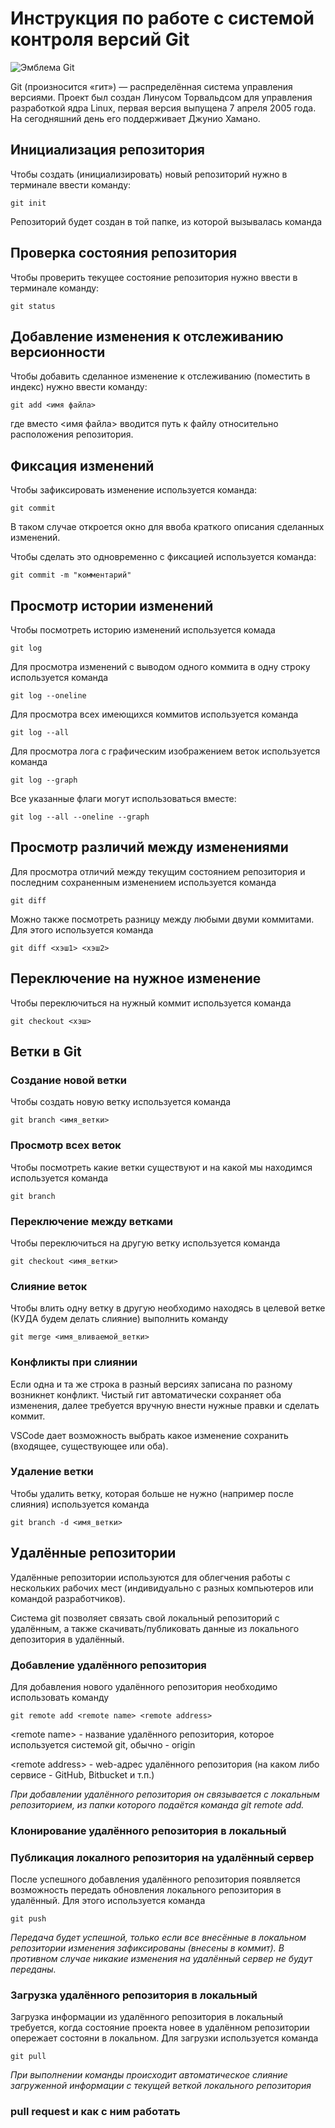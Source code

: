 # **Инструкция по работе с системой контроля версий Git**

![Эмблема Git](git.jpg)

Git (произносится «гит») — распределённая система управления версиями. Проект был создан Линусом Торвальдсом для управления разработкой ядра Linux, первая версия выпущена 7 апреля 2005 года. На сегодняшний день его поддерживает Джунио Хамано.

## Инициализация репозитория

Чтобы создать (инициализировать) новый репозиторий нужно в терминале ввести команду:

    git init

Репозиторий будет создан в той папке, из которой вызывалась команда

## Проверка состояния репозитория

Чтобы проверить текущее состояние репозитория нужно ввести в терминале команду:

    git status

## Добавление изменения к отслеживанию версионности

Чтобы добавить сделанное изменение к отслеживанию (поместить в индекс) нужно ввести команду:

    git add <имя файла>

где вместо <имя файла> вводится путь к файлу относительно расположения репозитория.

## Фиксация изменений

Чтобы зафиксировать изменение используется команда:

    git commit

В таком случае откроется окно для ввоба краткого описания сделанных изменений.

Чтобы сделать это одновременно с фиксацией используется команда:

    git commit -m "комментарий"

## Просмотр истории изменений

Чтобы посмотреть историю изменений используется комада

    git log

Для просмотра изменений с выводом одного коммита в одну строку используется команда

    git log --oneline

Для просмотра всех имеющихся коммитов используется команда

    git log --all

Для просмотра лога с графическим изображением веток используется команда

    git log --graph

Все указанные флаги могут использоваться вместе:

    git log --all --oneline --graph

## Просмотр различий между изменениями

Для просмотра отличий между текущим состоянием репозитория и последним сохраненным изменением используется команда

    git diff

Можно также посмотреть разницу между любыми двуми коммитами. Для этого используется команда

    git diff <хэш1> <хэш2>

## Переключение на нужное изменение

Чтобы переключиться на нужный коммит используется команда

    git checkout <хэш>

## Ветки в Git

### Создание новой ветки

Чтобы создать новую ветку используется команда

    git branch <имя_ветки>

### Просмотр всех веток

Чтобы посмотреть какие ветки существуют и на какой мы находимся используется команда

    git branch

### Переключение между ветками

Чтобы переключиться на другую ветку используется команда

    git checkout <имя_ветки>

### Слияние веток

Чтобы влить одну ветку в другую необходимо находясь в целевой ветке (КУДА будем делать слияние) выполнить команду

    git merge <имя_вливаемой_ветки>

### Конфликты при слиянии

Если одна и та же строка в разный версиях записана по разному возникнет конфликт.
Чистый гит автоматически сохраняет оба изменения, далее требуется вручную внести нужные правки и сделать коммит.

VSСode дает возможность выбрать какое изменение сохранить (входящее, существующее или оба).

### Удаление ветки

Чтобы удалить ветку, которая больше не нужно (например после слияния) используется команда

    git branch -d <имя_ветки>

## Удалённые репозитории
Удалённые репозитории используются для облегчения работы с нескольких рабочих мест (индивидуально с разных компьютеров или командой разработчиков).

Система git позволяет связать свой локальный репозиторий с удалённым, а также скачивать/публиковать данные из локального депозитория в удалённый.

### Добавление удалённого репозитория
Для добавления нового удалённого репозитория необходимо использовать команду

    git remote add <remote name> <remote address>

\<remote name> - название удалённого репозитория, которое используется системой git, обычно - origin

\<remote address> - web-адрес удалённого репозитория (на каком либо сервисе - GitHub, Bitbucket и т.п.)

*При добавлении удалённого репозитория он связывается с локальным репозиторием, из папки которого подаётся команда git remote add.*

### Клонирование удалённого репозитория в локальный


### Публикация локалного репозитория на удалённый сервер
После успешного добавления удалённого репозитория появляется возможность передать обновления локального репозитория в удалённый. Для этого используется команда

    git push

*Передача будет успешной, только если все внесённые в локальном репозитории изменения зафиксированы (внесены в коммит). В противном случае никакие изменения на удалённый сервер не будут переданы.*

### Загрузка удалённого репозитория в локальный
Загрузка информации из удалённого репозитория в локальный требуется, когда состояние проекта новее в удалённом репозитории опережает состояни в локальном. Для загрузки используется команда

    git pull
*При выполнении команды происходит автоматическое слияние загруженной информации с текущей веткой локального репозитория*

### pull request и как с ним работать



###


###

